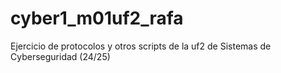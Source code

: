 # cyber1_m01uf2_rafa
Ejercicio de protocolos y otros scripts de la uf2 de Sistemas de Cyberseguridad (24/25)
